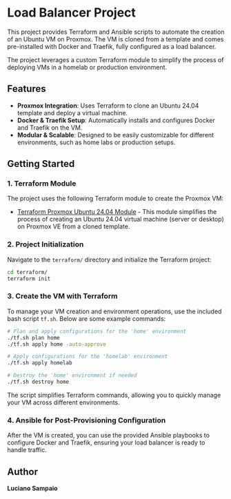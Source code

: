 # Load Balancer Project

This project provides Terraform and Ansible scripts to automate the creation of an Ubuntu VM on Proxmox. The VM is cloned from a template and comes pre-installed with Docker and Traefik, fully configured as a load balancer.

The project leverages a custom Terraform module to simplify the process of deploying VMs in a homelab or production environment.

## Features

- **Proxmox Integration**: Uses Terraform to clone an Ubuntu 24.04 template and deploy a virtual machine.
- **Docker & Traefik Setup**: Automatically installs and configures Docker and Traefik on the VM.
- **Modular & Scalable**: Designed to be easily customizable for different environments, such as home labs or production setups.

## Getting Started

### 1. Terraform Module

The project uses the following Terraform module to create the Proxmox VM:

- [Terraform Proxmox Ubuntu 24.04 Module](https://github.com/lsampaioweb/terraform-proxmox-vm-qemu) - This module simplifies the process of creating an Ubuntu 24.04 virtual machine (server or desktop) on Proxmox VE from a cloned template.

### 2. Project Initialization

Navigate to the `terraform/` directory and initialize the Terraform project:

```bash
cd terraform/
terraform init
```

### 3. Create the VM with Terraform

To manage your VM creation and environment operations, use the included bash script `tf.sh`. Below are some example commands:

```bash
# Plan and apply configurations for the 'home' environment
./tf.sh plan home
./tf.sh apply home -auto-approve

# Apply configurations for the 'homelab' environment
./tf.sh apply homelab

# Destroy the 'home' environment if needed
./tf.sh destroy home
```

The script simplifies Terraform commands, allowing you to quickly manage your VM across different environments.

### 4. Ansible for Post-Provisioning Configuration

After the VM is created, you can use the provided Ansible playbooks to configure Docker and Traefik, ensuring your load balancer is ready to handle traffic.

## Author

**Luciano Sampaio**
